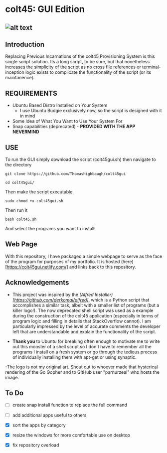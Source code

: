 # colt45: GUI Edition

![alt text](https://raw.githubusercontent.com/parnurzeal/gorequest/gh-pages/images/Gopher_GoRequest_400x300.jpg "colt45: Get Some")
---
## Introduction
Replacing Previous Incarnations of the colt45 Provisioning System is this single script solution. Its a long script, to be sure, but that nonetheless increases the simplicity of the script as no cross file references or terminal-inception logic exists to complicate the functionality of the script (or its maintanence). 


## REQUIREMENTS

- Ubuntu Based Distro Installed on Your System 
  - I use Ubuntu Budgie exclusively now, so the script is designed with it in mind
- Some Idea of What You Want to Use Your System For
- Snap capabilities (deprecated) - **PROVIDED WITH THE APP NEVERMIND**

## USE 

To run the GUI simply download the script (colt45gui.sh) then navigate to the directory 
```
git clone https://github.com/Thomashighbaugh/colt45gui

cd colt45gui/
```

Then make the script executable

`sudo chmod +x colt45gui.sh`

Then run it 

`bash colt45.sh` 

And select the programs you want to install!

## Web Page
With this repository, I have packaged a simple webpage to serve as the face of the program for purposes of my portfolio. It is hosted (here)[https://colt45gui.netlify.com/] and links back to this repository.

## Acknowledgements

- This project was inspired by the _(Alfred Installer)[https://github.com/derkomai/alfred]_, which is a Python script that accomplishes a similar task, albeit with a smaller list of programs (but a killer logo!). The now deprecated shell script was used as a example during the construction of the colt45 application (especially in terms of program logic and filling in details that StackOverflow cannot). I am particularly impressed by the level of accurate comments the developer left that are understandable and explain the functionality of the script.  

- **Thank you** to Ubuntu for breaking often enough to motivate me to write out this monster of a shell script so I don't have to remember all the programs I install on a fresh system or go through the tedious process of individually installing them with apt-get or using synaptic. 

-The logo is not my original art. Shout out to whoever made that hysterical rendering of the Go Gopher and to GitHub user "parnurzeal" who hosts the image.

## To Do 
- [ ] create snap install function to replace the full command
- [ ] add additional apps useful to others
- [x] sort the apps by category
- [x] resize the windows for more comfortable use on desktop
- [x] fix repository overload

